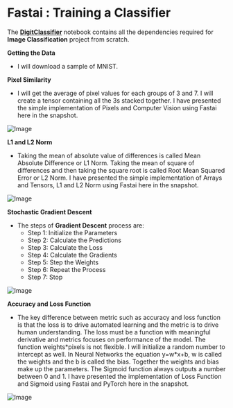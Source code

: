 # **Fastai : Training a Classifier**

The [**DigitClassifier**](https://github.com/ThinamXx/Fastai/blob/main/3.%20Training%20a%20Classifier/DigitClassifier.ipynb) notebook contains all the dependencies required for **Image Classification** project from scratch.  

**Getting the Data**
- I will download a sample of MNIST.

**Pixel Similarity**
- I will get the average of pixel values for each groups of 3 and 7. I will create a tensor containing all the 3s stacked together. I have presented the simple implementation of Pixels and Computer Vision using Fastai here in the snapshot.

![Image](https://github.com/ThinamXx/300Days__MachineLearningDeepLearning/blob/main/Images/Day%20198.PNG)

**L1 and L2 Norm**
- Taking the mean of absolute value of differences is called Mean Absolute Difference or L1 Norm. Taking the mean of square of differences and then taking the square root is called Root Mean Squared Error or L2 Norm. I have presented the simple implementation of Arrays and Tensors, L1 and L2 Norm using Fastai here in the snapshot.

![Image](https://github.com/ThinamXx/300Days__MachineLearningDeepLearning/blob/main/Images/Day%20199.PNG)

**Stochastic Gradient Descent**
- The steps of **Gradient Descent** process are: 
  - Step 1: Initialize the Parameters
  - Step 2: Calculate the Predictions
  - Step 3: Calculate the Loss
  - Step 4: Calculate the Gradients
  - Step 5: Step the Weights
  - Step 6: Repeat the Process
  - Step 7: Stop
 
 ![Image](https://github.com/ThinamXx/300Days__MachineLearningDeepLearning/blob/main/Images/Day%20201.PNG)

**Accuracy and Loss Function**
- The key difference between metric such as accuracy and loss function is that the loss is to drive automated learning and the metric is to drive human understanding. The loss must be a function with meaningful derivative and metrics focuses on performance of the model. The function weights\*pixels is not flexible. I will initialize a random number to intercept as well. In Neural Networks the equation y=w\*x+b, w is called the weights and the b is called the bias. Together the weights and bias make up the parameters. The Sigmoid function always outputs a number between 0 and 1. I have presented the implementation of Loss Function and Sigmoid using Fastai and PyTorch here in the snapshot.

![Image](https://github.com/ThinamXx/300Days__MachineLearningDeepLearning/blob/main/Images/Day%20203.PNG)
